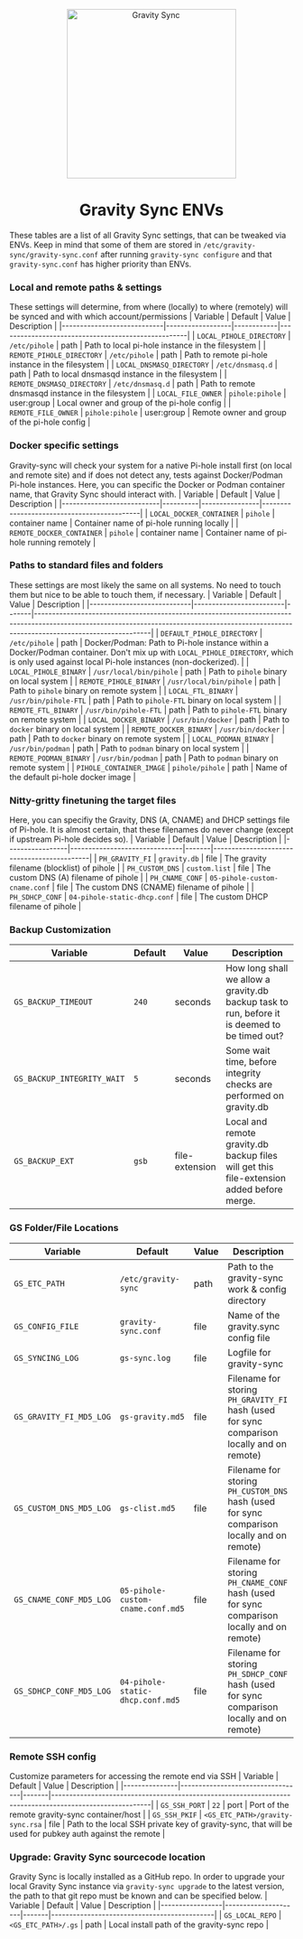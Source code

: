 <p align="center">
<img src="images/gs-logo.svg" width="300" alt="Gravity Sync">
</p>

<span align="center">

# Gravity Sync ENVs

</span>

These tables are a list of all Gravity Sync settings, that can be tweaked via ENVs. Keep in mind that some of them are stored in `/etc/gravity-sync/gravity-sync.conf` after running `gravity-sync configure` and that `gravity-sync.conf` has higher priority than ENVs.

### Local and remote paths & settings
These settings will determine, from where (locally) to where (remotely) will be synced and with which account/permissions
| Variable                   | Default          | Value      | Description                                        |
|----------------------------|------------------|------------|----------------------------------------------------|
| `LOCAL_PIHOLE_DIRECTORY`   | `/etc/pihole`    | path       | Path to local pi-hole instance in the filesystem   |
| `REMOTE_PIHOLE_DIRECTORY`  | `/etc/pihole`    | path       | Path to remote pi-hole instance in the filesystem  |
| `LOCAL_DNSMASQ_DIRECTORY`  | `/etc/dnsmasq.d` | path       | Path to local dnsmasqd instance in the filesystem  |
| `REMOTE_DNSMASQ_DIRECTORY` | `/etc/dnsmasq.d` | path       | Path to remote dnsmasqd instance in the filesystem |
| `LOCAL_FILE_OWNER`         | `pihole:pihole`  | user:group | Local owner and group of the pi-hole config        |
| `REMOTE_FILE_OWNER`        | `pihole:pihole`  | user:group | Remote owner and group of the pi-hole config       |

### Docker specific settings
Gravity-sync will check your system for a native Pi-hole install first (on local and remote site) and if does not detect any, tests against Docker/Podman Pi-hole instances.
Here, you can specific the Docker or Podman container name, that Gravity Sync should interact with.
| Variable                  | Default  | Value          | Description                                |
|---------------------------|----------|----------------|--------------------------------------------|
| `LOCAL_DOCKER_CONTAINER`  | `pihole` | container name | Container name of pi-hole running locally  |
| `REMOTE_DOCKER_CONTAINER` | `pihole` | container name | Container name of pi-hole running remotely |

### Paths to standard files and folders
These settings are most likely the same on all systems. No need to touch them but nice to be able to touch them, if necessary.
| Variable                   | Default                 | Value | Description                                                                                                                                                                                |
|----------------------------|-------------------------|-------|--------------------------------------------------------------------------------------------------------------------------------------------------------------------------------------------|
| `DEFAULT_PIHOLE_DIRECTORY` | `/etc/pihole`           | path  | Docker/Podman: Path to Pi-hole instance within a Docker/Podman container. Don't mix up with `LOCAL_PIHOLE_DIRECTORY`, which is only used against local Pi-hole instances (non-dockerized). |
| `LOCAL_PIHOLE_BINARY`      | `/usr/local/bin/pihole` | path  | Path to `pihole` binary on local system                                                                                                                                                    |
| `REMOTE_PIHOLE_BINARY`     | `/usr/local/bin/pihole` | path  | Path to `pihole` binary on remote system                                                                                                                                                   |
| `LOCAL_FTL_BINARY`         | `/usr/bin/pihole-FTL`   | path  | Path to `pihole-FTL` binary on local system                                                                                                                                                |
| `REMOTE_FTL_BINARY`        | `/usr/bin/pihole-FTL`   | path  | Path to `pihole-FTL` binary on remote system                                                                                                                                               |
| `LOCAL_DOCKER_BINARY`      | `/usr/bin/docker`       | path  | Path to `docker` binary on local system                                                                                                                                                    |
| `REMOTE_DOCKER_BINARY`     | `/usr/bin/docker`       | path  | Path to `docker` binary on remote system                                                                                                                                                   |
| `LOCAL_PODMAN_BINARY`      | `/usr/bin/podman`       | path  | Path to `podman` binary on local system                                                                                                                                                    |
| `REMOTE_PODMAN_BINARY`     | `/usr/bin/podman`       | path  | Path to `podman` binary on remote system                                                                                                                                                   |
| `PIHOLE_CONTAINER_IMAGE`   | `pihole/pihole`         | path  | Name of the default pi-hole docker image                                                                                                                                                   |

### Nitty-gritty finetuning the target files
Here, you can specifiy the Gravity, DNS (A, CNAME) and DHCP settings file of Pi-hole. It is almost certain, that these filenames do never change (except if upstream Pi-hole decides so).
| Variable        | Default                       | Value | Description                                |
|-----------------|-------------------------------|-------|--------------------------------------------|
| `PH_GRAVITY_FI` | `gravity.db`                  | file  | The gravity filename (blocklist) of pihole |
| `PH_CUSTOM_DNS` | `custom.list`                 | file  | The custom DNS (A) filename of pihole      |
| `PH_CNAME_CONF` | `05-pihole-custom-cname.conf` | file  | The custom DNS (CNAME) filename of pihole  |
| `PH_SDHCP_CONF` | `04-pihole-static-dhcp.conf`  | file  | The custom DHCP filename of pihole         |

### Backup Customization
| Variable                   | Default | Value          | Description                                                                                   |
|----------------------------|---------|----------------|-----------------------------------------------------------------------------------------------|
| `GS_BACKUP_TIMEOUT`        | `240`   | seconds        | How long shall we allow a gravity.db backup task to run, before it is deemed to be timed out? |
| `GS_BACKUP_INTEGRITY_WAIT` | `5`     | seconds        | Some wait time, before integrity checks are performed on gravity.db                           |
| `GS_BACKUP_EXT`            | `gsb`   | file-extension | Local and remote gravity.db backup files will get this file-extension added before merge.     |

### GS Folder/File Locations
| Variable                | Default                           | Value | Description                                                                                |
|-------------------------|-----------------------------------|-------|--------------------------------------------------------------------------------------------|
| `GS_ETC_PATH`           | `/etc/gravity-sync`               | path  | Path to the gravity-sync work & config directory                                           |
| `GS_CONFIG_FILE`        | `gravity-sync.conf`               | file  | Name of the gravity.sync config file                                                       |
| `GS_SYNCING_LOG`        | `gs-sync.log`                     | file  | Logfile for gravity-sync                                                                   |
| `GS_GRAVITY_FI_MD5_LOG` | `gs-gravity.md5`                  | file  | Filename for storing `PH_GRAVITY_FI` hash (used for sync comparison locally and on remote) |
| `GS_CUSTOM_DNS_MD5_LOG` | `gs-clist.md5`                    | file  | Filename for storing `PH_CUSTOM_DNS` hash (used for sync comparison locally and on remote) |
| `GS_CNAME_CONF_MD5_LOG` | `05-pihole-custom-cname.conf.md5` | file  | Filename for storing `PH_CNAME_CONF` hash (used for sync comparison locally and on remote) |
| `GS_SDHCP_CONF_MD5_LOG` | `04-pihole-static-dhcp.conf.md5`  | file  | Filename for storing `PH_SDHCP_CONF` hash (used for sync comparison locally and on remote) |

### Remote SSH config
Customize parameters for accessing the remote end via SSH
| Variable      | Default                          | Value | Description                                                                                             |
|---------------|----------------------------------|-------|---------------------------------------------------------------------------------------------------------|
| `GS_SSH_PORT` | `22`                             | port  | Port of the remote gravity-sync container/host                                                          |
| `GS_SSH_PKIF` | `<GS_ETC_PATH>/gravity-sync.rsa` | file  | Path to the local SSH private key of gravity-sync, that will be used for pubkey auth against the remote |

### Upgrade: Gravity Sync sourcecode location
Gravity Sync is locally installed as a GitHub repo. In order to upgrade your local Gravity Sync instance via `gravity-sync upgrade` to the latest version, the path to that git repo must be known and can be specified below.
| Variable        | Default             | Value | Description                                 |
|-----------------|---------------------|-------|---------------------------------------------|
| `GS_LOCAL_REPO` | `<GS_ETC_PATH>/.gs` | path  | Local install path of the gravity-sync repo |
